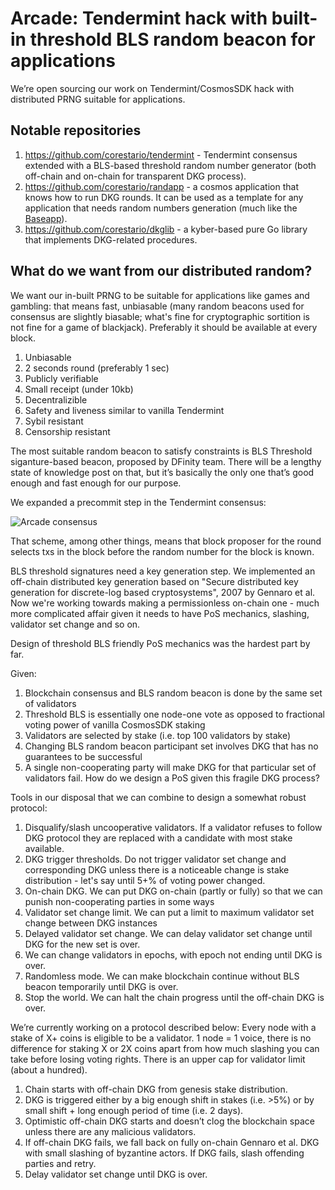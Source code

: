 # Arcade: Tendermint hack with built-in threshold BLS random beacon for applications

We’re open sourcing our work on Tendermint/CosmosSDK hack with distributed PRNG suitable for applications. 

## Notable repositories
1. https://github.com/corestario/tendermint - Tendermint consensus extended with a BLS-based threshold random number generator (both off-chain and on-chain for transparent DKG process). 
2. https://github.com/corestario/randapp - a cosmos application that knows how to run DKG rounds. It can be used as a template for any application that needs random numbers generation (much like the [Baseapp](https://cosmos.network/docs/concepts/baseapp.html)).
3. https://github.com/corestario/dkglib - a kyber-based pure Go library that implements DKG-related procedures.
 
## What do we want from our distributed random?

We want our in-built PRNG to be suitable for applications like games and gambling: that means fast, unbiasable (many random beacons used for consensus are slightly biasable; what's fine for cryptographic sortition is not fine for a game of blackjack). Preferably it should be available at every block. 



1. Unbiasable
2. 2 seconds round (preferably 1 sec)
3. Publicly verifiable
4. Small receipt (under 10kb)
5. Decentralizible 
6. Safety and liveness similar to vanilla Tendermint
7. Sybil resistant
8. Censorship resistant

The most suitable random beacon to satisfy constraints is BLS Threshold siganture-based beacon, proposed by DFinity team. There will be a lengthy state of knowledge post on that, but it’s basically the only one that’s good enough and fast enough for our purpose. 

We expanded a precommit step in the Tendermint consensus:  

![Arcade consensus](https://raw.githubusercontent.com/corestario/tendermint/develop/docs/imgs/arcade_consensus.png)

That scheme, among other things, means that block proposer for the round selects txs in the block before the random number for the block is known. 

BLS threshold signatures need a key generation step. We implemented an off-chain distributed key generation based on "Secure distributed key generation for discrete-log based cryptosystems", 2007 by Gennaro et al. Now we're working towards making a permissionless on-chain one - much more complicated affair given it needs to have PoS mechanics, slashing, validator set change and so on. 

Design of threshold BLS friendly PoS mechanics was the hardest part by far. 

Given:
1. Blockchain consensus and BLS random beacon is done by the same set of validators
2. Threshold BLS is essentially one node-one vote as opposed to fractional voting power of vanilla CosmosSDK staking
3. Validators are selected by stake (i.e. top 100 validators by stake)
4. Changing BLS random beacon participant set involves DKG that has no guarantees to be successful
5. A single non-cooperating party will make DKG for that particular set of validators fail.
How do we design a PoS given this fragile DKG process?

Tools in our disposal that we can combine to design a somewhat robust protocol:
1. Disqualify/slash uncooperative validators. If a validator refuses to follow DKG protocol they are replaced with a candidate with most stake available.
2. DKG trigger thresholds. Do not trigger validator set change and corresponding DKG unless there is a noticeable change is stake distribution  - let's say until 5+% of voting power changed.
3. On-chain DKG. We can put DKG on-chain (partly or fully) so that we can punish non-cooperating parties in some ways
4. Validator set change limit. We can put a limit to maximum validator set change between DKG instances
5. Delayed validator set change. We can delay validator set change until DKG for the new set is over. 
6. We can change validators in epochs, with epoch not ending until DKG is over.
7. Randomless mode. We can make blockchain continue without BLS beacon temporarily until DKG is over.
8. Stop the world. We can halt the chain progress until the off-chain DKG is over.

We’re currently working on a protocol described below:
Every node with a stake of X+ coins is eligible to be a validator. 1 node = 1 voice, there is no difference for staking X or 2X coins apart from how much slashing you can take before losing voting rights. There is an upper cap for validator limit (about a hundred). 
1. Chain starts with off-chain DKG from genesis stake distribution.   
2. DKG is triggered either by a big enough shift in stakes (i.e. >5%) or by small shift + long enough period of time (i.e. 2 days).
3. Optimistic off-chain DKG starts and doesn’t clog the blockchain space unless there are any malicious validators.
4. If off-chain DKG fails, we fall back on fully on-chain Gennaro et al. DKG with small slashing of byzantine actors. If DKG fails, slash offending parties and retry.
5. Delay validator set change until DKG is over.
